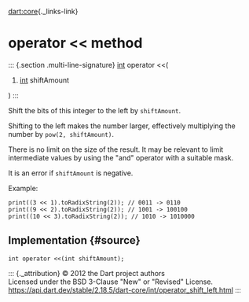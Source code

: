 [dart:core](../../dart-core/dart-core-library){._links-link}

operator \<\< method
====================

::: {.section .multi-line-signature}
[int](../int-class) operator \<\<(

1.  [int](../int-class) shiftAmount

)
:::

Shift the bits of this integer to the left by `shiftAmount`.

Shifting to the left makes the number larger, effectively multiplying
the number by `pow(2, shiftAmount)`.

There is no limit on the size of the result. It may be relevant to limit
intermediate values by using the \"and\" operator with a suitable mask.

It is an error if `shiftAmount` is negative.

Example:

``` {.language-dart data-language="dart"}
print((3 << 1).toRadixString(2)); // 0011 -> 0110
print((9 << 2).toRadixString(2)); // 1001 -> 100100
print((10 << 3).toRadixString(2)); // 1010 -> 1010000
```

Implementation {#source}
--------------

``` {.language-dart data-language="dart"}
int operator <<(int shiftAmount);
```

::: {._attribution}
© 2012 the Dart project authors\
Licensed under the BSD 3-Clause \"New\" or \"Revised\" License.\
<https://api.dart.dev/stable/2.18.5/dart-core/int/operator_shift_left.html>
:::
